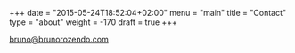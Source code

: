 +++
date = "2015-05-24T18:52:04+02:00"
menu = "main"
title = "Contact"
type = "about"
weight = -170
draft = true
+++

bruno@brunorozendo.com